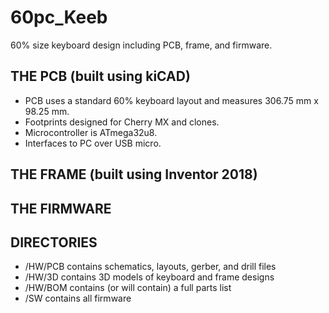 # 60pc_Keeb
60% size keyboard design including PCB, frame, and firmware. 

## THE PCB (built using kiCAD)
* PCB uses a standard 60% keyboard layout and measures 306.75 mm x 98.25 mm.
* Footprints designed for Cherry MX and clones.
* Microcontroller is ATmega32u8.
* Interfaces to PC over USB micro.

## THE FRAME (built using Inventor 2018)

## THE FIRMWARE

## DIRECTORIES
* /HW/PCB contains schematics, layouts, gerber, and drill files
* /HW/3D contains 3D models of keyboard and frame designs
* /HW/BOM contains (or will contain) a full parts list
* /SW contains all firmware

